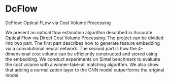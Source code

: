 # DcFlow
DcFlow: Optical FLow via Cost Volume Processing

We present an optical flow estimation algorithm described in Accurate Optical Flow via Direct Cost Volume Processing. The project can be divided into two part. The first part describes how to generate feature embedding via a convolutional neural network. The second part is how the 4-dimensional cost volume can be efficiently constructed and stored using the embedding. We conduct experiments on Sintel benchmark to evaluate the cost volume with a winner-take-all matching algorithm. We also show that adding a normalization layer to the CNN model outperforms the original model.
